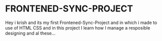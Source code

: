 # FRONTENED-SYNC-PROJECT
Hey i krish and its my first Frontened-Sync-Project and in which i made to use of HTML CSS and in this project I learn how I manage a resposible designing and al these...
